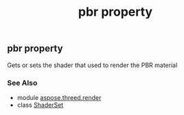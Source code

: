 ﻿---
title: pbr property
second_title: Aspose.3D for Python via .NET API References
description: 
type: docs
weight: 50
url: /python-net/aspose.threed.render/shaderset/pbr/
is_root: false
---

## pbr property


Gets or sets the shader that used to render the PBR material

### See Also
* module [aspose.threed.render](../../)
* class [ShaderSet](/3d/python-net/aspose.threed.render/shaderset)
